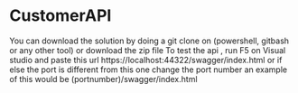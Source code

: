 # CustomerAPI
You can download the solution by doing a git clone on (powershell, gitbash or any other tool) or download the zip file
To test the api , run F5 on Visual studio and paste this url https://localhost:44322/swagger/index.html or if else the port is different from this one change the port number an
example of this would be (portnumber)/swagger/index.html
